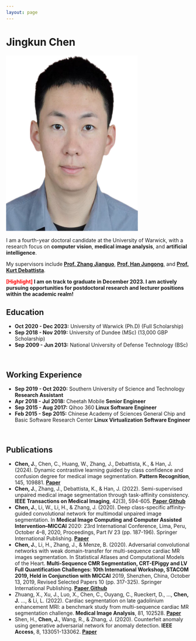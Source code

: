 ```yaml
---
layout: page
---
```


# Jingkun Chen

<img src="/file/image.jpeg" class="floatpic" width="360" height="480">

I am a fourth-year doctoral candidate at the University of Warwick, with a research focus on **computer vision**, **medical image analysis**, and **artificial intelligence**. 

My supervisors include [**Prof. Zhang Jianguo**](https://scholar.google.com/citations?user=ypSmZtIAAAAJ&hl=zh-CN), [**Prof. Han Jungong**](https://scholar.google.com/citations?user=hNi1gxAAAAAJ&hl=zh-CN), and [**Prof. Kurt Debattista**](https://scholar.google.co.uk/citations?user=8-E4ButRvbwC&hl=en). 


**<font color='red'>[Highlight]</font> I am on track to graduate in December 2023. I am actively pursuing opportunities for postdoctoral research and lecturer positions within the academic realm!**
<br>

## Education 
- **Oct 2020 - Dec 2023:** University of Warwick (Ph.D) (Full Scholarship)
- **Sep 2018 - Nov 2019:** University of Dundee (MSc) (13,000 GBP Scholarship)
- **Sep 2009 - Jun 2013:** National University of Defense Technology (BSc)
<br>

## Working Experience
- **Sep 2019 - Oct 2020:** Southern University of Science and Technology **Research Assistant**
- **Apr 2018 - Jul 2018:** Cheetah Mobile **Senior Engineer**
- **Sep 2015 - Aug 2017:** Qihoo 360 **Linux Software Engineer**
- **Feb 2015 - Sep 2015:** Chinese Academy of Sciences General Chip and Basic Software Research Center **Linux Virtualization Software Engineer**



<br>


## Publications

- **Chen, J.**, Chen, C., Huang, W., Zhang, J., Debattista, K., & Han, J. (2024). Dynamic contrastive learning guided by class confidence and confusion degree for medical image segmentation. **Pattern Recognition**, 145, 109881. [**Paper**](https://scholar.google.com/scholar?hl=zh-CN&as_sdt=0%2C33&q=Dynamic+contrastive+learning+guided+by+class+confidence+and+confusion+degree+for+medical+image+segmentation&btnG=)
- **Chen, J.**, Zhang, J., Debattista, K., & Han, J. (2022). Semi-supervised unpaired medical image segmentation through task-affinity consistency. **IEEE Transactions on Medical Imaging**, 42(3), 594-605. [**Paper**](https://wrap.warwick.ac.uk/170166/1/WRAP-semi-supervised-unpaired-medical-image-segmentation-through-task-affinity-consistency-2022.pdf),[**Github**](https://github.com/jingkunchen/TAC)
- **Chen, J.**, Li, W., Li, H., & Zhang, J. (2020). Deep class-specific affinity-guided convolutional network for multimodal unpaired image segmentation. In **Medical Image Computing and Computer Assisted Intervention–MICCAI** 2020: 23rd International Conference, Lima, Peru, October 4–8, 2020, Proceedings, Part IV 23 (pp. 187-196). Springer International Publishing. [**Paper**](https://arxiv.org/pdf/2101.01513)
- **Chen, J.**, Li, H., Zhang, J., & Menze, B. (2020). Adversarial convolutional networks with weak domain-transfer for multi-sequence cardiac MR images segmentation. In Statistical Atlases and Computational Models of the Heart. **Multi-Sequence CMR Segmentation, CRT-EPiggy and LV Full Quantification Challenges: 10th International Workshop, STACOM 2019, Held in Conjunction with MICCAI** 2019, Shenzhen, China, October 13, 2019, Revised Selected Papers 10 (pp. 317-325). Springer International Publishing. [**Paper**](https://arxiv.org/pdf/1908.09298),[**Github**](https://github.com/jingkunchen/MS-CMR_miccai_2019)
- Zhuang, X., Xu, J., Luo, X., Chen, C., Ouyang, C., Rueckert, D., ..., **Chen, J.** ..., & Li, L. (2022). Cardiac segmentation on late gadolinium enhancement MRI: a benchmark study from multi-sequence cardiac MR segmentation challenge. **Medical Image Analysis**, 81, 102528. [**Paper**](https://arxiv.org/pdf/2006.12434)
- Shen, H., **Chen, J.**, Wang, R., & Zhang, J. (2020). Counterfeit anomaly using generative adversarial network for anomaly detection. **IEEE Access**, 8, 133051-133062. [**Paper**](https://ieeexplore.ieee.org/stamp/stamp.jsp?arnumber=9144563)
